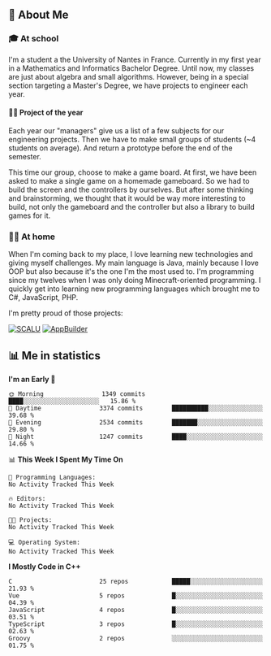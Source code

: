 ## 👀 About Me

### 🎓 At school

I'm a student a the University of Nantes in France. Currently in my first year in a Mathematics and Informatics Bachelor Degree. Until now, my classes are just about algebra and small algorithms. However, being in a special section targeting a Master's Degree, we have projects to engineer each year. 

#### 🔧🔬 Project of the year

Each year our "managers" give us a list of a few subjects for our engineering projects. Then we have to make small groups of students (~4 students on average). And return a prototype before the end of the semester.

This time our group, choose to make a game board. At first, we have been asked to make a single game on a homemade gameboard. So we had to build the screen and the controllers by ourselves. 
But after some thinking and brainstorming, we thought that it would be way more interesting to build, not only the gameboard and the controller but also a library to build games for it.

### 👨‍💻 At home

When I'm coming back to my place, I love learning new technologies and giving myself challenges. My main language is Java, mainly because I love OOP but also because it's the one I'm the most used to. I'm programming since my twelves when I was only doing Minecraft-oriented programming.  I quickly get into learning new programming languages which brought me to C#, JavaScript, PHP. 

I'm pretty proud of those projects:

[![SCALU](https://github-readme-stats.vercel.app/api/pin?username=renardfute&repo=SCALU)](https://github.com/renardfute/scalu)
[![AppBuilder](https://github-readme-stats.vercel.app/api/pin?username=pulsedev2&repo=AppBuilder)](https://github.com/pulsedev2/AppBuilder)

## 📊 Me in statistics
<!--START_SECTION:waka-->
**I'm an Early 🐤** 

```text
🌞 Morning                1349 commits        ████░░░░░░░░░░░░░░░░░░░░░   15.86 % 
🌆 Daytime                3374 commits        ██████████░░░░░░░░░░░░░░░   39.68 % 
🌃 Evening                2534 commits        ███████░░░░░░░░░░░░░░░░░░   29.80 % 
🌙 Night                  1247 commits        ████░░░░░░░░░░░░░░░░░░░░░   14.66 % 
```


📊 **This Week I Spent My Time On** 

```text
💬 Programming Languages: 
No Activity Tracked This Week

🔥 Editors: 
No Activity Tracked This Week

🐱‍💻 Projects: 
No Activity Tracked This Week

💻 Operating System: 
No Activity Tracked This Week
```

**I Mostly Code in C++** 

```text
C                        25 repos            █████░░░░░░░░░░░░░░░░░░░░   21.93 % 
Vue                      5 repos             █░░░░░░░░░░░░░░░░░░░░░░░░   04.39 % 
JavaScript               4 repos             █░░░░░░░░░░░░░░░░░░░░░░░░   03.51 % 
TypeScript               3 repos             █░░░░░░░░░░░░░░░░░░░░░░░░   02.63 % 
Groovy                   2 repos             ░░░░░░░░░░░░░░░░░░░░░░░░░   01.75 % 
```




<!--END_SECTION:waka-->
